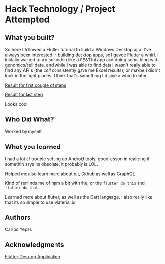 # Hack Technology / Project Attempted


## What you built? 

So here I followed a Flutter tutorial to build a Windows Desktop app.
I've always been interested in building desktop apps, so I gavce Flutter a whirl. I initially wanted to try somethin like a RESTful app and doing something with genomics/cell data, and while I was able to find data I wasn't really able to find any API's (the *cell* consistently gave me Excel results), or maybe I didn't look in the right places. I think that's something I'd give a whirl to later.

[Result for first couple of steps](./img/step2.png)

[Result for last step](./img/finalStep.png)

Looks cool!

## Who Did What?

Worked by myself.

## What you learned

I had a lot of trouble setting up Android tools, good lesson in realizing if somethin says its obsolete, it probably is LOL.

Helped me also learn more about git, Github as well as GraphQL

Kind of reminds me of npm a bit with the, or the `flutter do this` and `flutter do that`

Learned more about flutter, as well as the Dart language. I also really like that its so simple to use Material.io

## Authors

Carlos Yepes

## Acknowledgments

[Flutter Desktop Application](https://codelabs.developers.google.com/codelabs/flutter-github-graphql-client?hl=en&continue=https%3A%2F%2Fcodelabs.developers.google.com%2F)
